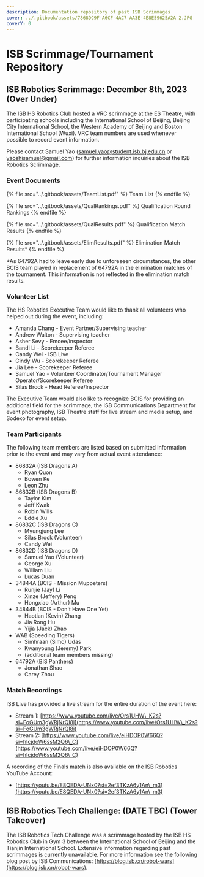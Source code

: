 ```yaml
---
description: Documentation repository of past ISB Scrimmages
cover: ../.gitbook/assets/7868DC9F-A6CF-4AC7-AA3E-4E8E59625A2A 2.JPG
coverY: 0
---
```


# ISB Scrimmage/Tournament Repository

## ISB Robotics Scrimmage: December 8th, 2023 (Over Under)

The ISB HS Robotics Club hosted a VRC scrimmage at the ES Theatre, with participating schools including the International School of Beijing, Beijing City International School, the Western Academy of Beijing and Boston International School (Wuxi). VRC team numbers are used whenever possible to record event information.

Please contact Samuel Yao (samuel.yao@student.isb.bj.edu.cn or yaoshisamuel@gmail.com) for further information inquiries about the ISB Robotics Scrimmage.

### Event Documents

{% file src="../.gitbook/assets/TeamList.pdf" %}
Team List
{% endfile %}

{% file src="../.gitbook/assets/QualRankings.pdf" %}
Qualification Round Rankings
{% endfile %}

{% file src="../.gitbook/assets/QualResults.pdf" %}
Qualification Match Results
{% endfile %}

{% file src="../.gitbook/assets/ElimResults.pdf" %}
Elimination Match Results\*
{% endfile %}

\*As 64792A had to leave early due to unforeseen circumstances, the other BCIS team played in replacement of 64792A in the elimination matches of the tournament. This information is not reflected in the elimination match results.

### Volunteer List

The HS Robotics Executive Team would like to thank all volunteers who helped out during the event, including:

* Amanda Chang - Event Partner/Supervising teacher
* Andrew Walton - Supervising teacher
* Asher Sevy - Emcee/inspector
* Bandi Li - Scorekeeper Referee
* Candy Wei - ISB Live
* Cindy Wu - Scorekeeper Referee
* Jia Lee - Scorekeeper Referee
* Samuel Yao - Volunteer Coordinator/Tournament Manager Operator/Scorekeeper Referee
* Silas Brock - Head Referee/Inspector

The Executive Team would also like to recognize BCIS for providing an additional field for the scrimmage, the ISB Communications Department for event photography, ISB Theatre staff for live stream and media setup, and Sodexo for event setup.

### Team Participants

The following team members are listed based on submitted information prior to the event and may vary from actual event attendance:

* 86832A (ISB Dragons A)
  * Ryan Quon
  * Bowen Ke
  * Leon Zhu
* 86832B (ISB Dragons B)
  * Taylor Kim
  * Jeff Kwak
  * Robin Wills
  * Eddie Xu
* 86832C (ISB Dragons C)
  * Myungjung Lee
  * Silas Brock (Volunteer)
  * Candy Wei
* 86832D (ISB Dragons D)
  * Samuel Yao (Volunteer)
  * George Xu
  * William Liu
  * Lucas Duan
* 34844A (BCIS - Mission Muppeters)
  * Runjie (Jay) Li&#x20;
  * Xinze (Jeffery) Peng&#x20;
  * Hongxiao (Arthur) Mu
* 34844B (BCIS - Don't Have One Yet)
  * Haotian (Kevin) Zhang&#x20;
  * Jia Rong Hu&#x20;
  * Yijia (Jack) Zhao
* WAB (Speeding Tigers)&#x20;
  * Simhraan (Simo) Udas&#x20;
  * Kwanyoung (Jeremy) Park
  * (additional team members missing)
* 64792A (BIS Panthers)
  * Jonathan Shao
  * Carey Zhou

### Match Recordings

ISB Live has provided a live stream for the entire duration of the event here:

* Stream 1: [https://www.youtube.com/live/Ors1UHW\_K2s?si=FoGUm3gWRjNrQl8i](https://www.youtube.com/live/Ors1UHW\_K2s?si=FoGUm3gWRjNrQl8i)
* Stream 2: [https://www.youtube.com/live/eiHDOP0W66Q?si=hIcjdoW6ssM2Q6\_C](https://www.youtube.com/live/eiHDOP0W66Q?si=hIcjdoW6ssM2Q6\_C)

A recording of the Finals match is also available on the ISB Robotics YouTube Account:

* [https://youtu.be/E8QEDA-UNx0?si=2ef3TKzA6y1An\_m3](https://youtu.be/E8QEDA-UNx0?si=2ef3TKzA6y1An\_m3)

## ISB Robotics Tech Challenge: (DATE TBC) (Tower Takeover)

The ISB Robotics Tech Challenge was a scrimmage hosted by the ISB HS Robotics Club in Gym 3 between the International School of Beijing and the Tianjin International School. Extensive information regarding past scrimmages is currently unavailable. For more information see the following blog post by ISB Communications: [https://blog.isb.cn/robot-wars](https://blog.isb.cn/robot-wars).
